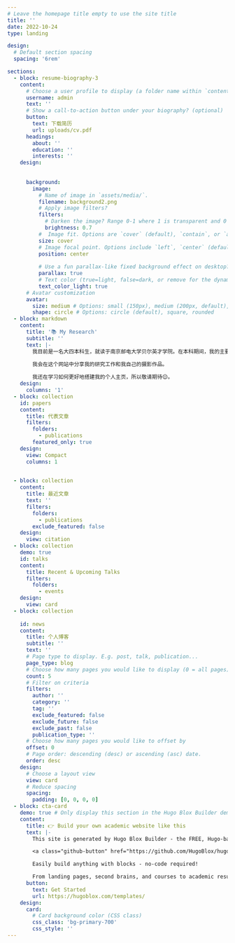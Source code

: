 ```yaml
---
# Leave the homepage title empty to use the site title
title: ''
date: 2022-10-24
type: landing

design:
  # Default section spacing
  spacing: '6rem'

sections:
  - block: resume-biography-3
    content:
      # Choose a user profile to display (a folder name within `content/authors/`)
      username: admin
      text: ''
      # Show a call-to-action button under your biography? (optional)
      button:
        text: 下载简历
        url: uploads/cv.pdf
      headings:
        about: ''
        education: ''
        interests: ''
    design:
      
      
      background:
        image:
          # Name of image in `assets/media/`.
          filename: background2.png
          # Apply image filters?
          filters:
            # Darken the image? Range 0-1 where 1 is transparent and 0 is opaque.
            brightness: 0.7
          #  Image fit. Options are `cover` (default), `contain`, or `actual` size.
          size: cover
          # Image focal point. Options include `left`, `center` (default), or `right`.
          position: center
           
          # Use a fun parallax-like fixed background effect on desktop? true/false
          parallax: true
          # Text color (true=light, false=dark, or remove for the dynamic theme color).
          text_color_light: true
      # Avatar customization
      avatar:
        size: medium # Options: small (150px), medium (200px, default), large (320px), xl (400px), xxl (500px)
        shape: circle # Options: circle (default), square, rounded
  - block: markdown
    content:
      title: '📚 My Research'
      subtitle: ''
      text: |-
        我目前是一名大四本科生，就读于南京邮电大学贝尔英才学院。在本科期间，我的主要研究方向为计算机视觉中的对抗攻击（Adversarial Attack）。我喜欢摄影📷、羽毛球🏸、旅游🎒和健身💪。所谓“读万卷书📖，行万里路👣”。

        我会在这个网站中分享我的研究工作和我自己的摄影作品。
        
        我还在学习如何更好地搭建我的个人主页，所以敬请期待😌。
    design:
      columns: '1'
  - block: collection
    id: papers
    content:
      title: 代表文章
      filters:
        folders:
          - publications
        featured_only: true
    design:
      view: Compact
      columns: 1
      

  - block: collection
    content:
      title: 最近文章
      text: ''
      filters:
        folders:
          - publications
        exclude_featured: false
    design:
      view: citation
  - block: collection
    demo: true
    id: talks
    content:
      title: Recent & Upcoming Talks
      filters:
        folders:
          - events
    design:
      view: card
  - block: collection
    
    id: news
    content:
      title: 个人博客
      subtitle: ''
      text: ''
      # Page type to display. E.g. post, talk, publication...
      page_type: blog
      # Choose how many pages you would like to display (0 = all pages)
      count: 5
      # Filter on criteria
      filters:
        author: ''
        category: ''
        tag: ''
        exclude_featured: false
        exclude_future: false
        exclude_past: false
        publication_type: ''
      # Choose how many pages you would like to offset by
      offset: 0
      # Page order: descending (desc) or ascending (asc) date.
      order: desc
    design:
      # Choose a layout view
      view: card
      # Reduce spacing
      spacing:
        padding: [0, 0, 0, 0]
  - block: cta-card
    demo: true # Only display this section in the Hugo Blox Builder demo site
    content:
      title: 👉 Build your own academic website like this
      text: |-
        This site is generated by Hugo Blox Builder - the FREE, Hugo-based open source website builder trusted by 250,000+ academics like you.

        <a class="github-button" href="https://github.com/HugoBlox/hugo-blox-builder" data-color-scheme="no-preference: light; light: light; dark: dark;" data-icon="octicon-star" data-size="large" data-show-count="true" aria-label="Star HugoBlox/hugo-blox-builder on GitHub">Star</a>

        Easily build anything with blocks - no-code required!

        From landing pages, second brains, and courses to academic resumés, conferences, and tech blogs.
      button:
        text: Get Started
        url: https://hugoblox.com/templates/
    design:
      card:
        # Card background color (CSS class)
        css_class: 'bg-primary-700'
        css_style: ''
---
```

